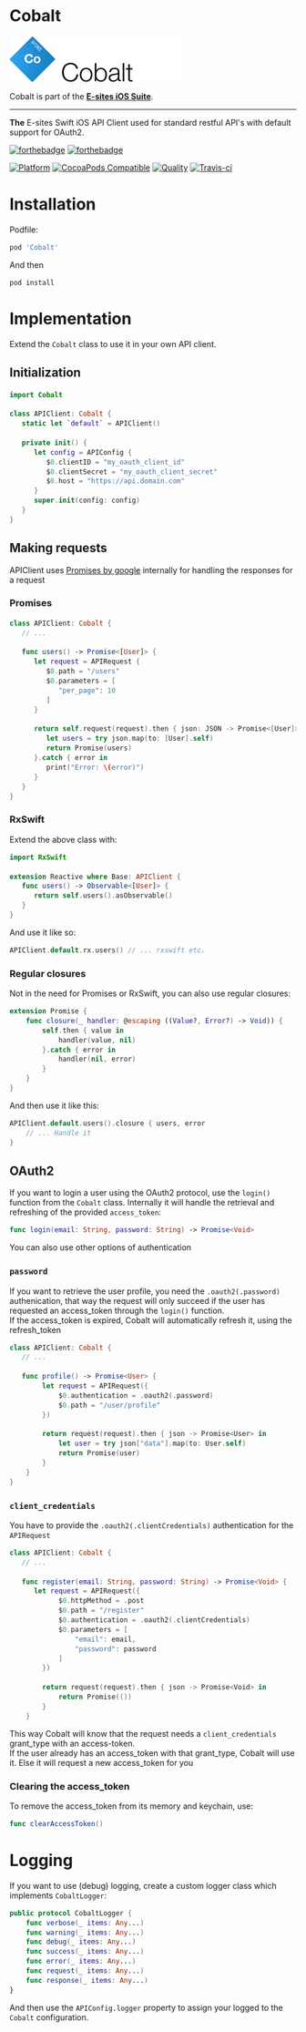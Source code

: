 # Cobalt

![Cobalt](Assets/logo.png)

Cobalt is part of the **[E-sites iOS Suite](https://github.com/e-sites/iOS-Suite)**.

---

**The** E-sites Swift iOS API Client used for standard restful API's with default support for OAuth2.

[![forthebadge](http://forthebadge.com/images/badges/made-with-swift.svg)](http://forthebadge.com) [![forthebadge](http://forthebadge.com/images/badges/built-with-swag.svg)](http://forthebadge.com)

[![Platform](https://img.shields.io/cocoapods/p/Cobalt.svg?style=flat)](http://cocoadocs.org/docsets/Cobalt)
[![CocoaPods Compatible](https://img.shields.io/cocoapods/v/Cobalt.svh)](http://cocoadocs.org/docsets/Palladium)
[![Quality](https://apps.e-sites.nl/cocoapodsquality/Cobalt/badge.svg?004)](https://cocoapods.org/pods/Cobalt/quality)
[![Travis-ci](https://travis-ci.org/e-sites/Cobalt.svg?branch=master&001)](https://travis-ci.org/e-sites/Cobalt)


# Installation

Podfile:

```ruby
pod 'Cobalt'
```

And then

```
pod install
```

# Implementation

Extend the `Cobalt` class to use it in your own API client.

## Initialization

```swift
import Cobalt

class APIClient: Cobalt {
   static let `default` = APIClient()
    
   private init() {
      let config = APIConfig {
         $0.clientID = "my_oauth_client_id"
         $0.clientSecret = "my_oauth_client_secret"
         $0.host = "https://api.domain.com"
      }
      super.init(config: config)
   }
}

```

## Making requests

APIClient uses [Promises by google](https://github.com/google/promises) internally for handling the responses for a request

### Promises

```swift
class APIClient: Cobalt {
   // ...
   
   func users() -> Promise<[User]> {
      let request = APIRequest {
         $0.path = "/users"
         $0.parameters = [
            "per_page": 10
         ]
      }
		
      return self.request(request).then { json: JSON -> Promise<[User]> in
         let users = try json.map(to: [User].self)
         return Promise(users)
      }.catch { error in
         print("Error: \(error)")
      }
   }
}
```

### RxSwift

Extend the above class with:

```swift
import RxSwift

extension Reactive where Base: APIClient {
   func users() -> Observable<[User]> {
      return self.users().asObservable()
   }
}
```
And use it like so:

```swift
APIClient.default.rx.users() // ... rxswift etc.
```

### Regular closures

Not in the need for Promises or RxSwift, you can also use regular closures:

```swift
extension Promise {
    func closure(_ handler: @escaping ((Value?, Error?) -> Void)) {
        self.then { value in
            handler(value, nil)
        }.catch { error in
            handler(nil, error)
        }
    }
}
```

And then use it like this:

```swift
APIClient.default.users().closure { users, error 
    // ... Handle it
}
```

## OAuth2

If you want to login a user using the OAuth2 protocol, use the `login()` function from the `Cobalt` class.
Internally it will handle the retrieval and refreshing of the provided `access_token`:

```swift
func login(email: String, password: String) -> Promise<Void>
```

You can also use other options of authentication

### `password`

If you want to retrieve the user profile, you need the `.oauth2(.password)` authenication, that way the request will only succeed if the user has requested an access_token through the `login()` function.   
If the access_token is expired, Cobalt will automatically refresh it, using the refresh_token

```swift
class APIClient: Cobalt {
   // ...
   
   func profile() -> Promise<User> {
        let request = APIRequest({
            $0.authentication = .oauth2(.password)
            $0.path = "/user/profile"
        })

        return request(request).then { json -> Promise<User> in
            let user = try json["data"].map(to: User.self)
            return Promise(user)
        }
    }
}

```
### `client_credentials`

You have to provide the `.oauth2(.clientCredentials)` authentication for the `APIRequest`

```swift
class APIClient: Cobalt {
   // ...
   
   func register(email: String, password: String) -> Promise<Void> {
      let request = APIRequest({
            $0.httpMethod = .post
            $0.path = "/register"
            $0.authentication = .oauth2(.clientCredentials)
            $0.parameters = [
                "email": email,
                "password": password
            ]
        })

        return request(request).then { json -> Promise<Void> in
            return Promise(())
        }
    }
```

This way Cobalt will know that the request needs a `client_credentials` grant_type with an access-token.    
If the user already has an access_token with that grant_type, Cobalt will use it. Else it will request a new access_token for you


### Clearing the access_token

To remove the access_token from its memory and keychain, use:

```swift
func clearAccessToken()
```

# Logging
If you want to use (debug) logging, create a custom logger class which implements `CobaltLogger`:

```swift
public protocol CobaltLogger {
    func verbose(_ items: Any...)
    func warning(_ items: Any...)
    func debug(_ items: Any...)
    func success(_ items: Any...)
    func error(_ items: Any...)
    func request(_ items: Any...)
    func response(_ items: Any...)
}
```

And then use the `APIConfig.logger` property to assign your logged to the `Cobalt` configuration.